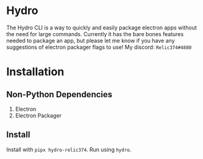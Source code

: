 # Hydro

The Hydro CLI is a way to quickly and easily package electron apps without the need for large commands.
Currently it has the bare bones features needed to package an app, but please let me know if you have any suggestions of electron packager flags to use! My discord: `Relic374#4880`

# Installation

## Non-Python Dependencies
1. Electron
2. Electron Packager

## Install

Install with `pipx hydro-relic374`. Run using `hydro`. 
